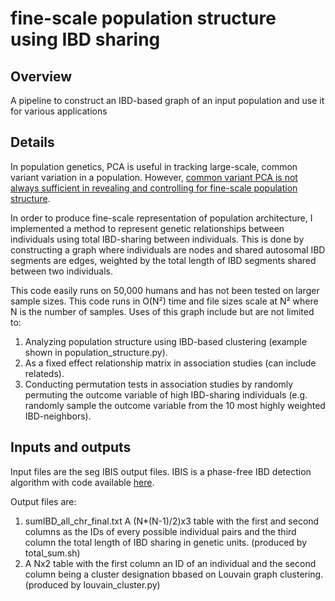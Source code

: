 # fine-scale population structure using IBD sharing

## Overview

A pipeline to construct an IBD-based graph of an input population and use it for various applications

## Details

In population genetics, PCA is useful in tracking large-scale, common variant variation in a population. 
However, [common variant PCA is not always sufficient in revealing and controlling for fine-scale population structure](https://elifesciences.org/articles/61548).

In order to produce fine-scale representation of population architecture, I implemented a method to represent genetic relationships between individuals
using total IBD-sharing between individuals. This is done by constructing a graph where individuals are nodes and shared autosomal IBD segments are edges, weighted by the total length of IBD segments shared between two individuals. 

This code easily runs on 50,000 humans and has not been tested on larger sample sizes. This code runs in O(N²) time and file sizes scale at N² where N is the number of samples. Uses of this graph include but are not limited to:

1. Analyzing population structure using IBD-based clustering (example shown in population_structure.py).
2. As a fixed effect relationship matrix in association studies (can include relateds).
3. Conducting permutation tests in association studies by randomly permuting the outcome variable of high IBD-sharing individuals (e.g. randomly sample
the outcome variable from the 10 most highly weighted IBD-neighbors).

## Inputs and outputs

Input files are the seg IBIS output files. IBIS is a phase-free IBD detection algorithm with code available [here](https://github.com/williamslab/ibis).

Output files are:
1. sumIBD_all_chr_final.txt A (N*(N-1)/2)x3 table with the first and second columns as the IDs of every possible individual pairs and the third column the total length of IBD sharing in genetic units. (produced by total_sum.sh)
2. A Nx2 table with the first column an ID of an individual and the second column being a cluster designation bbased on Louvain graph clustering. (produced by louvain_cluster.py)



